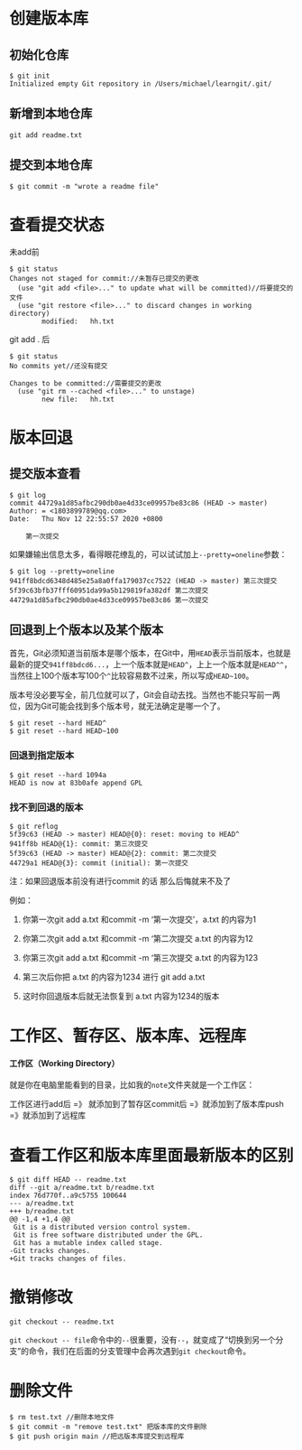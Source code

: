 # 创建版本库



## 初始化仓库

```
$ git init
Initialized empty Git repository in /Users/michael/learngit/.git/
```

## 新增到本地仓库

```
git add readme.txt
```

## 提交到本地仓库

```
$ git commit -m "wrote a readme file"
```

# 查看提交状态

未add前

```
$ git status
Changes not staged for commit://未暂存已提交的更改
  (use "git add <file>..." to update what will be committed)//将要提交的文件
  (use "git restore <file>..." to discard changes in working directory)
        modified:   hh.txt

```

git add . 后

```
$ git status
No commits yet//还没有提交

Changes to be committed://需要提交的更改
  (use "git rm --cached <file>..." to unstage)
        new file:   hh.txt

```



# 版本回退



## 提交版本查看

```
$ git log
commit 44729a1d85afbc290db0ae4d33ce09957be83c86 (HEAD -> master)
Author: = <1803899789@qq.com>
Date:   Thu Nov 12 22:55:57 2020 +0800

    第一次提交

```

如果嫌输出信息太多，看得眼花缭乱的，可以试试加上`--pretty=oneline`参数：

```
$ git log --pretty=oneline
941ff8bdcd6348d485e25a8a0ffa179037cc7522 (HEAD -> master) 第三次提交
5f39c63bfb37fff60951da99a5b129819fa382df 第二次提交
44729a1d85afbc290db0ae4d33ce09957be83c86 第一次提交
```



## 回退到上个版本以及某个版本

首先，Git必须知道当前版本是哪个版本，在Git中，用`HEAD`表示当前版本，也就是最新的提交`941ff8bdcd6...`，上一个版本就是`HEAD^`，上上一个版本就是`HEAD^^`，当然往上100个版本写100个`^`比较容易数不过来，所以写成`HEAD~100`。

版本号没必要写全，前几位就可以了，Git会自动去找。当然也不能只写前一两位，因为Git可能会找到多个版本号，就无法确定是哪一个了。

```
$ git reset --hard HEAD^
$ git reset --hard HEAD~100
```



### 回退到指定版本

```
$ git reset --hard 1094a
HEAD is now at 83b0afe append GPL
```

### 找不到回退的版本

```
$ git reflog
5f39c63 (HEAD -> master) HEAD@{0}: reset: moving to HEAD^
941ff8b HEAD@{1}: commit: 第三次提交
5f39c63 (HEAD -> master) HEAD@{2}: commit: 第二次提交
44729a1 HEAD@{3}: commit (initial): 第一次提交

```

注：如果回退版本前没有进行commit 的话 那么后悔就来不及了

例如：

1. 你第一次git add a.txt  和commit -m ‘第一次提交’，a.txt 的内容为1

2. 你第二次git add a.txt  和commit -m ‘第二次提交  a.txt 的内容为12

3. 你第三次git add a.txt  和commit -m ‘第三次提交   a.txt 的内容为123

4. 第三次后你把 a.txt 的内容为1234 进行 git add a.txt

5. 这时你回退版本后就无法恢复到 a.txt 内容为1234的版本

   

# 工作区、暂存区、版本库、远程库

#### 工作区（Working Directory）

就是你在电脑里能看到的目录，比如我的`note`文件夹就是一个工作区：

工作区进行add后 =》 就添加到了暂存区commit后 =》就添加到了版本库push =》就添加到了远程库



# 查看工作区和版本库里面最新版本的区别

```
$ git diff HEAD -- readme.txt 
diff --git a/readme.txt b/readme.txt
index 76d770f..a9c5755 100644
--- a/readme.txt
+++ b/readme.txt
@@ -1,4 +1,4 @@
 Git is a distributed version control system.
 Git is free software distributed under the GPL.
 Git has a mutable index called stage.
-Git tracks changes.
+Git tracks changes of files.
```



# 撤销修改

```
git checkout -- readme.txt
```

`git checkout -- file`命令中的`--`很重要，没有`--`，就变成了“切换到另一个分支”的命令，我们在后面的分支管理中会再次遇到`git checkout`命令。



# 删除文件

```
$ rm test.txt //删除本地文件
$ git commit -m "remove test.txt" 把版本库的文件删除
$ git push origin main //把远版本库提交到远程库
```



